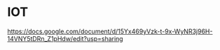 # IOT

https://docs.google.com/document/d/15Yx469yVzk-t-9x-WyNR3j96H-14VNY5tDRn_Z1pHdw/edit?usp=sharing
